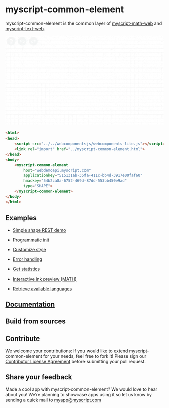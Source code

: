 # myscript-common-element

myscript-common-element is the common layer of [myscript-math-web](https://github.com/MyScript/myscript-math-web) and [myscript-text-web](https://github.com/MyScript/myscript-text-web).
 
![myscript-common-element preview](./preview.gif)

```html
<html>
<head>
    <script src="../../webcomponentsjs/webcomponents-lite.js"></script>
    <link rel="import" href="../myscript-common-element.html">
</head>
<body>
    <myscript-common-element
        host="webdemoapi.myscript.com"
        applicationkey="515131ab-35fa-411c-bb4d-3917e00faf60"
        hmackey="54b2ca8a-6752-469d-87dd-553bb450e9ad"
        type="SHAPE">
    </myscript-common-element>
</body>
</html>
```

## Examples

* [Simple shape REST demo](./demo/index.html)
* [Programmatic init](demo/programmatic-init.html)
* [Customize style](./demo/customstyle.html)
* [Error handling](./demo/init-error.html)
* [Get statistics](./demo/stats.html)
* [Interactive ink preview (MATH)](./demo/iink_preview.html)


* [Retrieve available languages](./demo/languages.html)
   
## [Documentation](./docs/index.html)

## Build from sources

## Contribute

We welcome your contributions: If you would like to extend myscript-common-element for your needs, feel free to fork it!
Please sign our [Contributor License Agreement](CONTRIBUTING.md) before submitting your pull request.

## Share your feedback

Made a cool app with myscript-common-element? We would love to hear about you!
We’re planning to showcase apps using it so let us know by sending a quick mail to [myapp@myscript.com](mailto://myapp@myscript.com)
